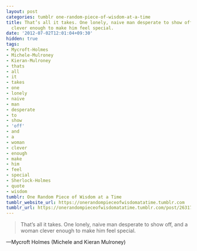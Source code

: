 ```yaml
---
layout: post
categories: tumblr one-random-piece-of-wisdom-at-a-time
title: That’s all it takes. One lonely, naive man desperate to show off, and a woman
  clever enough to make him feel special.
date: '2012-07-02T12:01:04+09:30'
hidden: true
tags:
- Mycroft-Holmes
- Michele-Mulroney
- Kieran-Mulroney
- thats
- all
- it
- takes
- one
- lonely
- naive
- man
- desperate
- to
- show
- 'off'
- and
- a
- woman
- clever
- enough
- make
- him
- feel
- special
- Sherlock-Holmes
- quote
- wisdom
tumblr: One Random Piece of Wisdom at a Time
tumblr_website_url: https://onerandompieceofwisdomatatime.tumblr.com
tumblr_url: https://onerandompieceofwisdomatatime.tumblr.com/post/26317849905/thats-all-it-takes-one-lonely-naive-man
---
```

> That’s all it takes. One lonely, naive man desperate to show off, and a woman clever enough to make him feel special.

—Mycroft Holmes (Michele and Kieran Mulroney)
